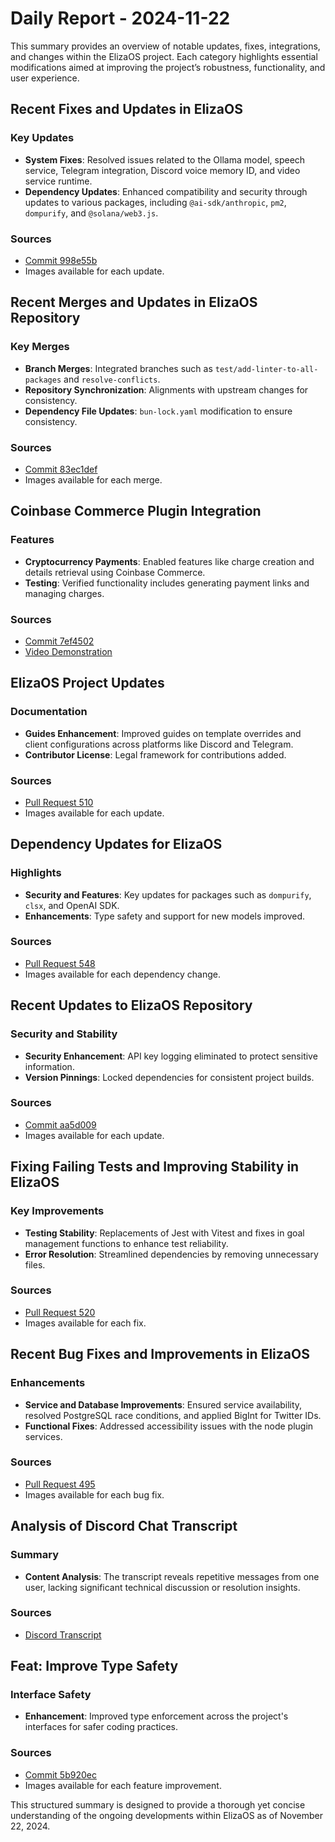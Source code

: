 # Daily Report - 2024-11-22

This summary provides an overview of notable updates, fixes, integrations, and changes within the ElizaOS project. Each category highlights essential modifications aimed at improving the project’s robustness, functionality, and user experience.

## Recent Fixes and Updates in ElizaOS

### Key Updates

- **System Fixes**: Resolved issues related to the Ollama model, speech service, Telegram integration, Discord voice memory ID, and video service runtime.
- **Dependency Updates**: Enhanced compatibility and security through updates to various packages, including `@ai-sdk/anthropic`, `pm2`, `dompurify`, and `@solana/web3.js`.

### Sources

- [Commit 998e55b](https://github.com/elizaOS/eliza/commit/998e55b7edc244a295c3773f61b781e230ac3e18)
- Images available for each update.

## Recent Merges and Updates in ElizaOS Repository

### Key Merges

- **Branch Merges**: Integrated branches such as `test/add-linter-to-all-packages` and `resolve-conflicts`.
- **Repository Synchronization**: Alignments with upstream changes for consistency.
- **Dependency File Updates**: `bun-lock.yaml` modification to ensure consistency.

### Sources

- [Commit 83ec1def](https://github.com/elizaOS/eliza/commit/83ec1def33f6a011673f5cb8d8927c805d8a056a)
- Images available for each merge.

## Coinbase Commerce Plugin Integration

### Features

- **Cryptocurrency Payments**: Enabled features like charge creation and details retrieval using Coinbase Commerce.
- **Testing**: Verified functionality includes generating payment links and managing charges.

### Sources

- [Commit 7ef4502](https://github.com/elizaOS/eliza/commit/7ef450222e3f1e93388b130d80ffa725c4d3f983)
- [Video Demonstration](https://drive.google.com/file/d/1GyZlESqB7UL7TL5ti--reaEi2UbpDZa8/view?usp=sharing)

## ElizaOS Project Updates

### Documentation

- **Guides Enhancement**: Improved guides on template overrides and client configurations across platforms like Discord and Telegram.
- **Contributor License**: Legal framework for contributions added.

### Sources

- [Pull Request 510](https://github.com/elizaOS/eliza/pull/510)
- Images available for each update.

## Dependency Updates for ElizaOS

### Highlights

- **Security and Features**: Key updates for packages such as `dompurify`, `clsx`, and OpenAI SDK.
- **Enhancements**: Type safety and support for new models improved.

### Sources

- [Pull Request 548](https://github.com/elizaOS/eliza/pull/548)
- Images available for each dependency change.

## Recent Updates to ElizaOS Repository

### Security and Stability

- **Security Enhancement**: API key logging eliminated to protect sensitive information.
- **Version Pinnings**: Locked dependencies for consistent project builds.

### Sources

- [Commit aa5d009](https://github.com/elizaOS/eliza/commit/aa5d009df083840a36ef55ff70e3619cae789f9a)
- Images available for each update.

## Fixing Failing Tests and Improving Stability in ElizaOS

### Key Improvements

- **Testing Stability**: Replacements of Jest with Vitest and fixes in goal management functions to enhance test reliability.
- **Error Resolution**: Streamlined dependencies by removing unnecessary files.

### Sources

- [Pull Request 520](https://github.com/elizaOS/eliza/pull/520)
- Images available for each fix.

## Recent Bug Fixes and Improvements in ElizaOS

### Enhancements

- **Service and Database Improvements**: Ensured service availability, resolved PostgreSQL race conditions, and applied BigInt for Twitter IDs.
- **Functional Fixes**: Addressed accessibility issues with the node plugin services.

### Sources

- [Pull Request 495](https://github.com/elizaOS/eliza/pull/495)
- Images available for each bug fix.

## Analysis of Discord Chat Transcript

### Summary

- **Content Analysis**: The transcript reveals repetitive messages from one user, lacking significant technical discussion or resolution insights.

### Sources

- [Discord Transcript](https://discord.com/channels/1253563208833433701/1326603270893867064)

## Feat: Improve Type Safety

### Interface Safety

- **Enhancement**: Improved type enforcement across the project's interfaces for safer coding practices.

### Sources

- [Commit 5b920ec](https://github.com/elizaOS/eliza/commit/5b920ec1682246f8cb4863dfbbcc4d8f53cf1c7a)
- Images available for each feature improvement.

This structured summary is designed to provide a thorough yet concise understanding of the ongoing developments within ElizaOS as of November 22, 2024.

